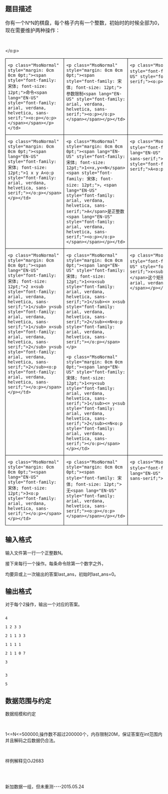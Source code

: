 ## 题目描述

<div>
 <span style="font-size: 12pt; font-family: arial, verdana, helvetica, sans-serif; text-indent: 23.25pt;">你有一个N*N的棋盘，每个格子内有一个整数，初始时的时候全部为0，现在需要维护两种操作：</span>
</div>
<p class="MsoNormal" style="font-family: arial, verdana, helvetica, sans-serif; font-size: 18px; margin: 0cm 0cm 0pt; text-indent: 23.25pt;"><span lang="EN-US" style="font-family: 宋体; font-size: 12pt;"><o:p style="font-family: arial, verdana, helvetica, sans-serif;">
    
  </o:p></span></p>
<table class="MsoNormalTable" cellspacing="0" cellpadding="0" border="1" style="font-family: arial, verdana, helvetica, sans-serif; border: medium none; border-collapse: collapse;">
 <tbody>
  <tr>
   <td valign="top" width="189" style="font-family: arial, verdana, helvetica, sans-serif; border: 1pt solid black; padding: 0cm 5.4pt; width: 142pt; background-color: transparent;">
    <p class="MsoNormal" style="margin: 0cm 0cm 0pt;"><span style="font-family: 宋体; font-size: 12pt;">命令<span lang="EN-US" style="font-family: arial, verdana, helvetica, sans-serif;"><o:p></o:p></span></span></p></td>
   <td valign="top" width="189" style="font-family: arial, verdana, helvetica, sans-serif; border-color: black black black rgb(236, 233, 216); border-right-width: 1pt; border-right-style: solid; padding: 0cm 5.4pt; border-top-width: 1pt; border-top-style: solid; width: 142.05pt; border-bottom-width: 1pt; border-bottom-style: solid; background-color: transparent;">
    <p class="MsoNormal" style="margin: 0cm 0cm 0pt;"><span style="font-family: 宋体; font-size: 12pt;">参数限制<span lang="EN-US" style="font-family: arial, verdana, helvetica, sans-serif;"><o:p></o:p></span></span></p></td>
   <td valign="top" width="189" style="font-family: arial, verdana, helvetica, sans-serif; border-color: black black black rgb(236, 233, 216); border-right-width: 1pt; border-right-style: solid; padding: 0cm 5.4pt; border-top-width: 1pt; border-top-style: solid; width: 142.05pt; border-bottom-width: 1pt; border-bottom-style: solid; background-color: transparent;">
    <p class="MsoNormal" style="margin: 0cm 0cm 0pt;"><span style="font-family: 宋体; font-size: 12pt;">内容<span lang="EN-US" style="font-family: arial, verdana, helvetica, sans-serif;"><o:p></o:p></span></span></p></td>
  </tr>
  <tr>
   <td valign="top" width="189" style="font-family: arial, verdana, helvetica, sans-serif; border-color: rgb(236, 233, 216) black black; border-right-width: 1pt; border-right-style: solid; padding: 0cm 5.4pt; border-left-width: 1pt; border-left-style: solid; width: 142pt; border-bottom-width: 1pt; border-bottom-style: solid; background-color: transparent;">
    <p class="MsoNormal" style="margin: 0cm 0cm 0pt;"><span lang="EN-US" style="font-family: 宋体; font-size: 12pt;">1 x y A<o:p style="font-family: arial, verdana, helvetica, sans-serif;"></o:p></span></p></td>
   <td valign="top" width="189" style="font-family: arial, verdana, helvetica, sans-serif; border-color: rgb(236, 233, 216) black black rgb(236, 233, 216); border-right-width: 1pt; border-right-style: solid; padding: 0cm 5.4pt; width: 142.05pt; border-bottom-width: 1pt; border-bottom-style: solid; background-color: transparent;">
    <p class="MsoNormal" style="margin: 0cm 0cm 0pt;"><span lang="EN-US" style="font-family: 宋体; font-size: 12pt;">1<=x,y<=N</span><span style="font-family: 宋体; font-size: 12pt;">，<span lang="EN-US" style="font-family: arial, verdana, helvetica, sans-serif;">A</span>是正整数<span lang="EN-US" style="font-family: arial, verdana, helvetica, sans-serif;"><o:p></o:p></span></span></p></td>
   <td valign="top" width="189" style="font-family: arial, verdana, helvetica, sans-serif; border-color: rgb(236, 233, 216) black black rgb(236, 233, 216); border-right-width: 1pt; border-right-style: solid; padding: 0cm 5.4pt; width: 142.05pt; border-bottom-width: 1pt; border-bottom-style: solid; background-color: transparent;">
    <p class="MsoNormal" style="margin: 0cm 0cm 0pt;"><span style="font-family: 宋体; font-size: 12pt;">将格子<span lang="EN-US" style="font-family: arial, verdana, helvetica, sans-serif;">x,y</span>里的数字加上<span lang="EN-US" style="font-family: arial, verdana, helvetica, sans-serif;">A<o:p></o:p></span></span></p></td>
  </tr>
  <tr>
   <td valign="top" width="189" style="font-family: arial, verdana, helvetica, sans-serif; border-color: rgb(236, 233, 216) black black; border-right-width: 1pt; border-right-style: solid; padding: 0cm 5.4pt; border-left-width: 1pt; border-left-style: solid; width: 142pt; border-bottom-width: 1pt; border-bottom-style: solid; background-color: transparent;">
    <p class="MsoNormal" style="margin: 0cm 0cm 0pt;"><span lang="EN-US" style="font-family: 宋体; font-size: 12pt;">2 x<sub style="font-family: arial, verdana, helvetica, sans-serif;">1</sub> y<sub style="font-family: arial, verdana, helvetica, sans-serif;">1</sub> x<sub style="font-family: arial, verdana, helvetica, sans-serif;">2</sub> y<sub style="font-family: arial, verdana, helvetica, sans-serif;">2</sub><o:p style="font-family: arial, verdana, helvetica, sans-serif;"></o:p></span></p></td>
   <td valign="top" width="189" style="font-family: arial, verdana, helvetica, sans-serif; border-color: rgb(236, 233, 216) black black rgb(236, 233, 216); border-right-width: 1pt; border-right-style: solid; padding: 0cm 5.4pt; width: 142.05pt; border-bottom-width: 1pt; border-bottom-style: solid; background-color: transparent;">
    <p class="MsoNormal" style="margin: 0cm 0cm 0pt;"><span lang="EN-US" style="font-family: 宋体; font-size: 12pt;">1<=x<sub style="font-family: arial, verdana, helvetica, sans-serif;">1</sub><= x<sub style="font-family: arial, verdana, helvetica, sans-serif;">2</sub><=N<o:p style="font-family: arial, verdana, helvetica, sans-serif;"></o:p></span></p>
    <p class="MsoNormal" style="margin: 0cm 0cm 0pt;"><span lang="EN-US" style="font-family: 宋体; font-size: 12pt;">1<=y<sub style="font-family: arial, verdana, helvetica, sans-serif;">1</sub><= y<sub style="font-family: arial, verdana, helvetica, sans-serif;">2</sub><=N<o:p style="font-family: arial, verdana, helvetica, sans-serif;"></o:p></span></p></td>
   <td valign="top" width="189" style="font-family: arial, verdana, helvetica, sans-serif; border-color: rgb(236, 233, 216) black black rgb(236, 233, 216); border-right-width: 1pt; border-right-style: solid; padding: 0cm 5.4pt; width: 142.05pt; border-bottom-width: 1pt; border-bottom-style: solid; background-color: transparent;">
    <p class="MsoNormal" style="margin: 0cm 0cm 0pt;"><span style="font-family: 宋体; font-size: 12pt;">输出<span lang="EN-US" style="font-family: arial, verdana, helvetica, sans-serif;">x<sub>1</sub> y<sub>1</sub> x<sub>2</sub> y<sub>2</sub></span>这个矩形内的数字和<span lang="EN-US" style="font-family: arial, verdana, helvetica, sans-serif;"><o:p></o:p></span></span></p></td>
  </tr>
  <tr>
   <td valign="top" width="189" style="font-family: arial, verdana, helvetica, sans-serif; border-color: rgb(236, 233, 216) black black; border-right-width: 1pt; border-right-style: solid; padding: 0cm 5.4pt; border-left-width: 1pt; border-left-style: solid; width: 142pt; border-bottom-width: 1pt; border-bottom-style: solid; background-color: transparent;">
    <p class="MsoNormal" style="margin: 0cm 0cm 0pt;"><span lang="EN-US" style="font-family: 宋体; font-size: 12pt;">3<o:p style="font-family: arial, verdana, helvetica, sans-serif;"></o:p></span></p></td>
   <td valign="top" width="189" style="font-family: arial, verdana, helvetica, sans-serif; border-color: rgb(236, 233, 216) black black rgb(236, 233, 216); border-right-width: 1pt; border-right-style: solid; padding: 0cm 5.4pt; width: 142.05pt; border-bottom-width: 1pt; border-bottom-style: solid; background-color: transparent;">
    <p class="MsoNormal" style="margin: 0cm 0cm 0pt;"><span style="font-family: 宋体; font-size: 12pt;">无<span lang="EN-US" style="font-family: arial, verdana, helvetica, sans-serif;"><o:p></o:p></span></span></p></td>
   <td valign="top" width="189" style="font-family: arial, verdana, helvetica, sans-serif; border-color: rgb(236, 233, 216) black black rgb(236, 233, 216); border-right-width: 1pt; border-right-style: solid; padding: 0cm 5.4pt; width: 142.05pt; border-bottom-width: 1pt; border-bottom-style: solid; background-color: transparent;">
    <p class="MsoNormal" style="margin: 0cm 0cm 0pt;"><span style="font-family: 宋体; font-size: 12pt;">终止程序<span lang="EN-US" style="font-family: arial, verdana, helvetica, sans-serif;"><o:p></o:p></span></span></p></td>
  </tr>
 </tbody>
</table>
<div></div>
<div></div>
<p></p>

## 输入格式

<div>
 输入文件第一行一个正整数N。
</div>
<div>
 <div>
  接下来每行一个操作。每条命令除第一个数字之外，
 </div>
 <div>
  均要异或上一次输出的答案last_ans，初始时last_ans=0。
 </div>
 <div></div>
</div>
<p></p>

## 输出格式

<div>
 对于每个2操作，输出一个对应的答案。
</div>
<p></p>

```input1
4
1 2 3 3
2 1 1 3 3
1 1 1 1
2 1 1 0 7
3
```
```output1
3
5
```
## 数据范围与约定

<div>
 数据规模和约定
</div>
<br>
<div>
 1<=N<=500000,操作数不超过200000个，内存限制20M，保证答案在int范围内并且解码之后数据仍合法。
</div>
<br>
<div>
 样例解释见OJ2683
</div>
<br>
<div></div>
<br>
<div>
 新加数据一组，但未重测----2015.05.24
</div>
<br>
<div></div>
<br>
<p></p>

